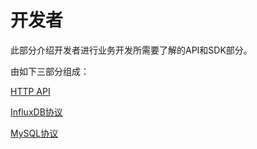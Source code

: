 # 开发者

此部分介绍开发者进行业务开发所需要了解的API和SDK部分。

由如下三部分组成：

[HTTP API](http_api.md) 

[InfluxDB协议](influxdb.md) 

[MySQL协议](mysql.md) 

